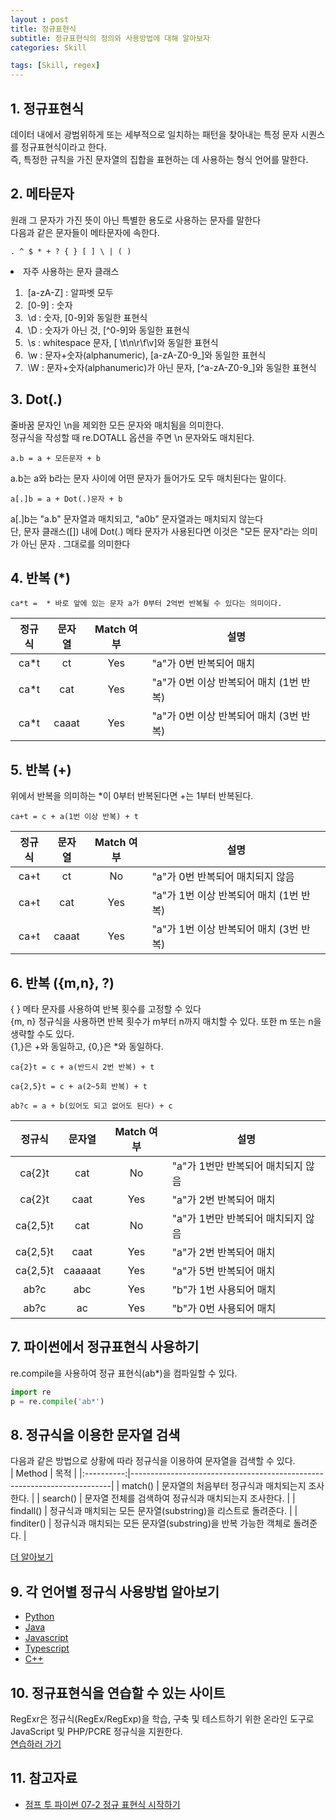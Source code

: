 ```yaml
---
layout : post
title: 정규표현식
subtitle: 정규표현식의 정의와 사용방법에 대해 알아보자
categories: Skill

tags: [Skill, regex]
---
```


## 1. 정규표현식
데이터 내에서 광범위하게 또는 세부적으로 일치하는 패턴을 찾아내는 특정 문자 시퀀스를 정규표현식이라고 한다.<br/>
즉, 특정한 규칙을 가진 문자열의 집합을 표현하는 데 사용하는 형식 언어를 말한다.<br/>

## 2. 메타문자
원래 그 문자가 가진 뜻이 아닌 특별한 용도로 사용하는 문자를 말한다<br/>
다음과 같은 문자들이 메타문자에 속한다.<br/>
```
. ^ $ * + ? { } [ ] \ | ( )
```

<li>자주 사용하는 문자 클래스</li>
<ol>
    <li>&nbsp;[a-zA-Z] : 알파벳 모두</li>
    <li>&nbsp;[0-9] : 숫자</li>
    <li>&nbsp;\d : 숫자, [0-9]와 동일한 표현식</li>
    <li>&nbsp;\D : 숫자가 아닌 것, [^0-9]와 동일한 표현식</li>
    <li>&nbsp;\s : whitespace 문자, [ \t\n\r\f\v]와 동일한 표현식</li>
    <li>&nbsp;\w : 문자+숫자(alphanumeric), [a-zA-Z0-9_]와 동일한 표현식</li>
    <li>&nbsp;\W : 문자+숫자(alphanumeric)가 아닌 문자, [^a-zA-Z0-9_]와 동일한 표현식</li>
</ol>

## 3. Dot(.)
줄바꿈 문자인 \n을 제외한 모든 문자와 매치됨을 의미한다.<br/>
정규식을 작성할 때 re.DOTALL 옵션을 주면 \n 문자와도 매치된다.<br/>

```
a.b = a + 모든문자 + b
```

a.b는 a와 b라는 문자 사이에 어떤 문자가 들어가도 모두 매치된다는 말이다.<br/>

```
a[.]b = a + Dot(.)문자 + b
```

a[.]b는 "a.b" 문자열과 매치되고, "a0b" 문자열과는 매치되지 않는다<br/>
단, 문자 클래스([]) 내에 Dot(.) 메타 문자가 사용된다면 이것은 "모든 문자"라는 의미가 아닌 문자 . 그대로를 의미한다<br/>

## 4. 반복 (*)

```
ca*t =  * 바로 앞에 있는 문자 a가 0부터 2억번 반복될 수 있다는 의미이다.
```

| 정규식 | 문자열 | Match 여부 | 설명                                    |
|:--------:|:--------:|:------------:|-----------------------------------------|
| ca*t   | ct     | Yes        | "a"가 0번 반복되어 매치                 |
| ca*t   | cat    | Yes        | "a"가 0번 이상 반복되어 매치 (1번 반복) |
| ca*t   | caaat  | Yes        | "a"가 0번 이상 반복되어 매치 (3번 반복) |

## 5. 반복 (+)
위에서 반복을 의미하는 *이 0부터 반복된다면 +는 1부터 반복된다.<br/>

```
ca+t = c + a(1번 이상 반복) + t
```

| 정규식 | 문자열 | Match 여부 | 설명                                    |
|:--------:|:--------:|:------------:|-----------------------------------------|
| ca+t   | ct     | No         | "a"가 0번 반복되어 매치되지 않음        |
| ca+t   | cat    | Yes        | "a"가 1번 이상 반복되어 매치 (1번 반복) |
| ca+t   | caaat  | Yes        | "a"가 1번 이상 반복되어 매치 (3번 반복) |

## 6. 반복 ({m,n}, ?)
{ } 메타 문자를 사용하여 반복 횟수를 고정할 수 있다<br/>
{m, n} 정규식을 사용하면 반복 횟수가 m부터 n까지 매치할 수 있다. 또한 m 또는 n을 생략할 수도 있다.<br/>
{1,}은 +와 동일하고, {0,}은 *와 동일하다.<br/>

```
ca{2}t = c + a(반드시 2번 반복) + t
```

```
ca{2,5}t = c + a(2~5회 반복) + t
```

```
ab?c = a + b(있어도 되고 없어도 된다) + c
```

| 정규식   | 문자열  | Match 여부 | 설명                               |
|:----------:|:---------:|:------------:|------------------------------------|
| ca{2}t   | cat     | No         | "a"가 1번만 반복되어 매치되지 않음 |
| ca{2}t   | caat    | Yes        | "a"가 2번 반복되어 매치            |
| ca{2,5}t | cat     | No         | "a"가 1번만 반복되어 매치되지 않음 |
| ca{2,5}t | caat    | Yes        | "a"가 2번 반복되어 매치            |
| ca{2,5}t | caaaaat | Yes        | "a"가 5번 반복되어 매치            |
| ab?c     | abc     | Yes        | "b"가 1번 사용되어 매치            |
| ab?c     | ac      | Yes        | "b"가 0번 사용되어 매치            |

## 7. 파이썬에서 정규표현식 사용하기
re.compile을 사용하여 정규 표현식(ab*)을 컴파일할 수 있다.<br/>
```python
import re
p = re.compile('ab*')
```
## 8. 정규식을 이용한 문자열 검색
다음과 같은 방법으로 상황에 따라 정규식을 이용하여 문자열을 검색할 수 있다.<br/>
|   Method   | 목적                                                                    |
|:----------:|-------------------------------------------------------------------------|
|   match()  | 문자열의 처음부터 정규식과 매치되는지 조사한다.                         |
|  search()  | 문자열 전체를 검색하여 정규식과 매치되는지 조사한다.                    |
|  findall() | 정규식과 매치되는 모든 문자열(substring)을 리스트로 돌려준다.           |
| finditer() | 정규식과 매치되는 모든 문자열(substring)을 반복 가능한 객체로 돌려준다. |

<a href="https://wikidocs.net/4308" target="_blank" rel="noopener noreferrer">더 알아보기</a>

## 9. 각 언어별 정규식 사용방법 알아보기
- [Python](https://wikidocs.net/4308)   
- [Java](https://codechacha.com/ko/java-regex/)
- [Javascript](https://developer.mozilla.org/ko/docs/Web/JavaScript/Guide/Regular_Expressions)
- [Typescript](https://www.educba.com/typescript-regex/)
- [C++](https://learn.microsoft.com/ko-kr/cpp/dotnet/regular-expressions-cpp-cli?view=msvc-170)

## 10. 정규표현식을 연습할 수 있는 사이트
RegExr은 정규식(RegEx/RegExp)을 학습, 구축 및 테스트하기 위한 온라인 도구로 JavaScript 및 PHP/PCRE 정규식을 지원한다.<br/>
<a href="https://regexr.com/" target="_blank" rel="noopner noreferrer">연습하러 가기</a>

## 11. 참고자료
- [점프 투 파이썬 07-2 정규 표현식 시작하기](https://wikidocs.net/4308)